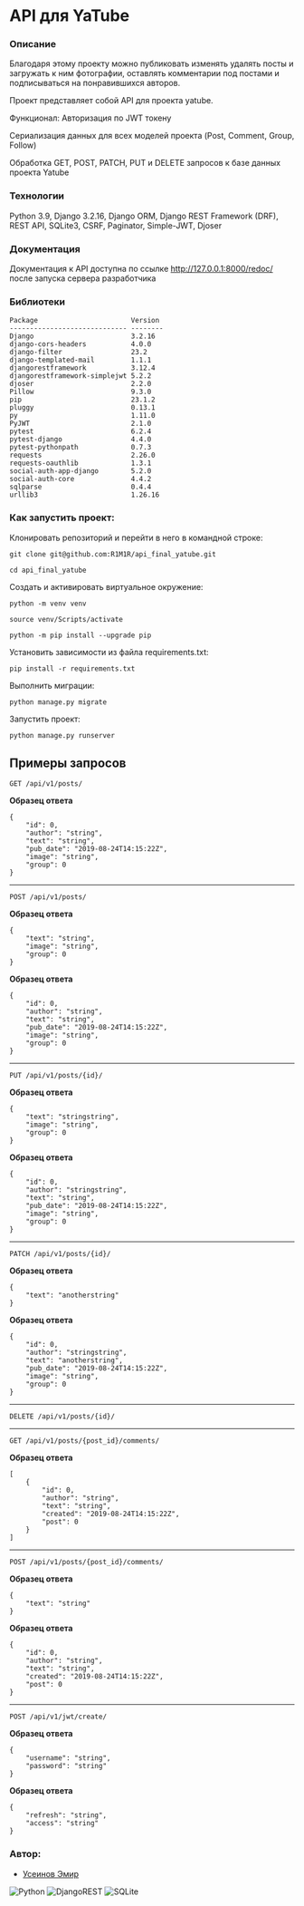 # API для YaTube
### Описание
Благодаря этому проекту можно публиковать изменять удалять посты и загружать к ним фотографии, оставлять комментарии под постами и подписываться на понравившихся авторов.

Проект представляет собой API для проекта yatube.

Функционал: Авторизация по JWT токену

Сериализация данных для всех моделей проекта (Post, Comment, Group, Follow)

Обработка GET, POST, PATCH, PUT и DELETE запросов к базе данных проекта Yatube
### Технологии
Python 3.9, Django 3.2.16, Django ORM, Django REST Framework (DRF), REST API, SQLite3, CSRF, Paginator, Simple-JWT, Djoser
### Документация
Документация к API доступна по ссылке http://127.0.0.1:8000/redoc/ после запуска сервера разработчика
### Библиотеки
```
Package                       Version
----------------------------- --------
Django                        3.2.16
django-cors-headers           4.0.0
django-filter                 23.2
django-templated-mail         1.1.1
djangorestframework           3.12.4
djangorestframework-simplejwt 5.2.2
djoser                        2.2.0
Pillow                        9.3.0
pip                           23.1.2
pluggy                        0.13.1
py                            1.11.0
PyJWT                         2.1.0
pytest                        6.2.4
pytest-django                 4.4.0
pytest-pythonpath             0.7.3
requests                      2.26.0
requests-oauthlib             1.3.1
social-auth-app-django        5.2.0
social-auth-core              4.4.2
sqlparse                      0.4.4
urllib3                       1.26.16
```
### Как запустить проект:

Клонировать репозиторий и перейти в него в командной строке:

```
git clone git@github.com:R1M1R/api_final_yatube.git
```

```
cd api_final_yatube
```

Cоздать и активировать виртуальное окружение:

```
python -m venv venv
```

```
source venv/Scripts/activate
```

```
python -m pip install --upgrade pip
```

Установить зависимости из файла requirements.txt:

```
pip install -r requirements.txt
```

Выполнить миграции:

```
python manage.py migrate
```

Запустить проект:

```
python manage.py runserver
```

## **Примеры запросов**
```
GET /api/v1/posts/
```
**Образец ответа**
```
{
    "id": 0,
    "author": "string",
    "text": "string",
    "pub_date": "2019-08-24T14:15:22Z",
    "image": "string",
    "group": 0
}
```
---
```
POST /api/v1/posts/
```
**Образец ответа**
```
{
    "text": "string",
    "image": "string",
    "group": 0
}
```
**Образец ответа**
```
{
    "id": 0,
    "author": "string",
    "text": "string",
    "pub_date": "2019-08-24T14:15:22Z",
    "image": "string",
    "group": 0
}
```
---
```
PUT /api/v1/posts/{id}/
```
**Образец ответа**
```
{
    "text": "stringstring",
    "image": "string",
    "group": 0
}
```
**Образец ответа**
```
{
    "id": 0,
    "author": "stringstring",
    "text": "string",
    "pub_date": "2019-08-24T14:15:22Z",
    "image": "string",
    "group": 0
}
```
---
```
PATCH /api/v1/posts/{id}/
```
**Образец ответа**
```
{
    "text": "anotherstring"
}
```
**Образец ответа**
```
{
    "id": 0,
    "author": "stringstring",
    "text": "anotherstring",
    "pub_date": "2019-08-24T14:15:22Z",
    "image": "string",
    "group": 0
}
```
---
```
DELETE /api/v1/posts/{id}/
```
---
```
GET /api/v1/posts/{post_id}/comments/
```
**Образец ответа**
```
[
    {
        "id": 0,
        "author": "string",
        "text": "string",
        "created": "2019-08-24T14:15:22Z",
        "post": 0
    }
]
```
---
```
POST /api/v1/posts/{post_id}/comments/
```
**Образец ответа**
```
{
    "text": "string"
}
```
**Образец ответа**
```
{
    "id": 0,
    "author": "string",
    "text": "string",
    "created": "2019-08-24T14:15:22Z",
    "post": 0
}
```
---
```
POST /api/v1/jwt/create/
```
**Образец ответа**
```
{
    "username": "string",
    "password": "string"
}
```
**Образец ответа**
```
{
    "refresh": "string",
    "access": "string"
}
```

### Автор:

 - [Усеинов Эмир](https://github.com/R1M1R)


![Python](https://img.shields.io/badge/python-3670A0?style=for-the-badge&logo=python&logoColor=ffdd54)
![DjangoREST](https://img.shields.io/badge/DJANGO-REST-ff1709?style=for-the-badge&logo=django&logoColor=white&color=ff1709&labelColor=gray)
![SQLite](https://img.shields.io/badge/sqlite-%2307405e.svg?style=for-the-badge&logo=sqlite&logoColor=white)
